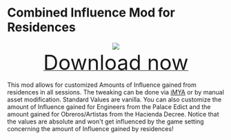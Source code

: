 # Combined Influence Mod for Residences

<div align=center><img src="_media/Anno1800/mod_banners/smallmodscollection/banner14.png"/></div>

<div align=center><a href="https://g-4169.modapi.io/v1/games/4169/mods/3227838/files/4129851/download"> <font size="40">Download now</font></a></div>

This mod allows for customized Amounts of Influence gained from residences in all sessions. The tweaking can be done via [iMYA](CombinedInfluenceModforResidences) or by manual asset modification. Standard Values are vanilla. You can also customize the amount of Influence gained for Engineers from the Palace Edict and the amount gained for Obreros/Artistas from the Hacienda Decree. Notice that the values are absolute and won't get influenced by the game setting concerning the amount of Influence gained by residences!
